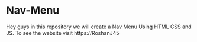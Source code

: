 # Nav-Menu
Hey guys in this repository we will create a Nav Menu Using HTML CSS and JS. To see the website visit https://RoshanJ45
